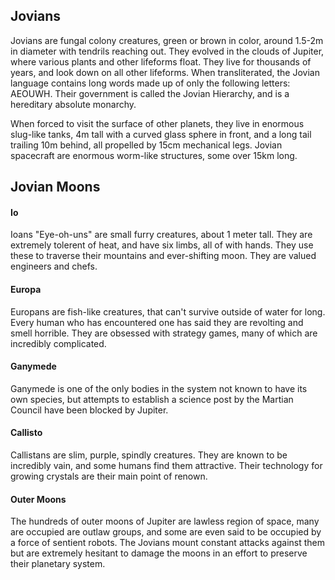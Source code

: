 ## Jovians
Jovians are fungal colony creatures, green or brown in color, around 1.5-2m in diameter with tendrils reaching out. They evolved in the clouds of Jupiter, where various plants and other lifeforms float. They live for thousands of years, and look down on all other lifeforms. When transliterated, the Jovian language contains long words made up of only the following letters: AEOUWH. Their government is called the Jovian Hierarchy, and is a hereditary absolute monarchy.

When forced to visit the surface of other planets, they live in enormous slug-like tanks, 4m tall with a curved glass sphere in front, and a long tail trailing 10m behind, all propelled by 15cm mechanical legs. Jovian spacecraft are enormous worm-like structures, some over 15km long. 
## Jovian Moons
#### Io
Ioans "Eye-oh-uns" are small furry creatures, about 1 meter tall. They are extremely tolerent of heat, and have six limbs, all of with hands. They use these to traverse their mountains and ever-shifting moon. They are valued engineers and chefs.
#### Europa
Europans are fish-like creatures, that can't survive outside of water for long. Every human who has encountered one has said they are revolting and smell horrible. They are obsessed with strategy games, many of which are incredibly complicated.
#### Ganymede
Ganymede is one of the only bodies in the system not known to have its own species, but attempts to establish a science post by the Martian Council have been blocked by Jupiter.
#### Callisto
Callistans are slim, purple, spindly creatures. They are known to be incredibly vain, and some humans find them attractive. Their technology for growing crystals are their main point of renown. 
#### Outer Moons
The hundreds of outer moons of Jupiter are lawless region of space, many are occupied are outlaw groups, and some are even said to be occupied by a force of sentient robots. The Jovians mount constant attacks against them but are extremely hesitant to damage the moons in an effort to preserve their planetary system.
